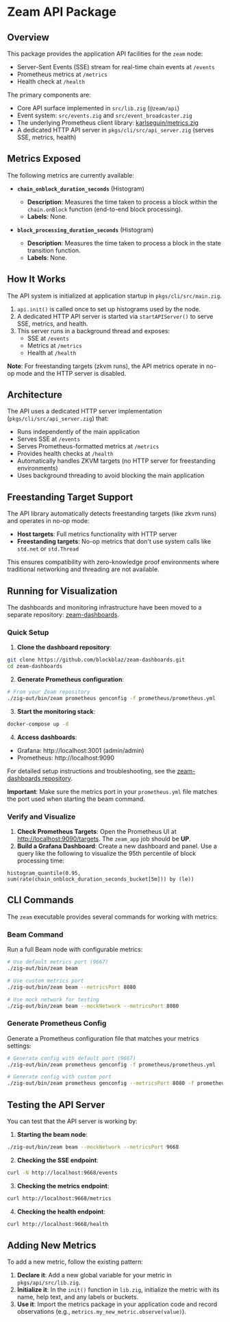 # Zeam API Package

## Overview

This package provides the application API facilities for the `zeam` node:

- Server-Sent Events (SSE) stream for real-time chain events at `/events`
- Prometheus metrics at `/metrics`
- Health check at `/health`

The primary components are:
- Core API surface implemented in `src/lib.zig` (`@zeam/api`)
- Event system: `src/events.zig` and `src/event_broadcaster.zig`
- The underlying Prometheus client library: [karlseguin/metrics.zig](https://github.com/karlseguin/metrics.zig)
- A dedicated HTTP API server in `pkgs/cli/src/api_server.zig` (serves SSE, metrics, health)

## Metrics Exposed

The following metrics are currently available:

- **`chain_onblock_duration_seconds`** (Histogram)
  - **Description**: Measures the time taken to process a block within the `chain.onBlock` function (end-to-end block processing).
  - **Labels**: None.

- **`block_processing_duration_seconds`** (Histogram)
  - **Description**: Measures the time taken to process a block in the state transition function.
  - **Labels**: None.

## How It Works

The API system is initialized at application startup in `pkgs/cli/src/main.zig`. 

1.  `api.init()` is called once to set up histograms used by the node.
2.  A dedicated HTTP API server is started via `startAPIServer()` to serve SSE, metrics, and health.
3.  This server runs in a background thread and exposes:
    - SSE at `/events`
    - Metrics at `/metrics`
    - Health at `/health`

**Note**: For freestanding targets (zkvm runs), the API metrics operate in no-op mode and the HTTP server is disabled.

## Architecture

The API uses a dedicated HTTP server implementation (`pkgs/cli/src/api_server.zig`) that:

- Runs independently of the main application
- Serves SSE at `/events`
- Serves Prometheus-formatted metrics at `/metrics`
- Provides health checks at `/health`
- Automatically handles ZKVM targets (no HTTP server for freestanding environments)
- Uses background threading to avoid blocking the main application

## Freestanding Target Support

The API library automatically detects freestanding targets (like zkvm runs) and operates in no-op mode:

- **Host targets**: Full metrics functionality with HTTP server
- **Freestanding targets**: No-op metrics that don't use system calls like `std.net` or `std.Thread`

This ensures compatibility with zero-knowledge proof environments where traditional networking and threading are not available.

## Running for Visualization

The dashboards and monitoring infrastructure have been moved to a separate repository: [zeam-dashboards](https://github.com/blockblaz/zeam-dashboards).

### Quick Setup

1. **Clone the dashboard repository**:
```sh
git clone https://github.com/blockblaz/zeam-dashboards.git
cd zeam-dashboards
```

2. **Generate Prometheus configuration**:
```sh
# From your Zeam repository
./zig-out/bin/zeam prometheus genconfig -f prometheus/prometheus.yml
```

3. **Start the monitoring stack**:
```sh
docker-compose up -d
```

4. **Access dashboards**:
- Grafana: http://localhost:3001 (admin/admin)
- Prometheus: http://localhost:9090

For detailed setup instructions and troubleshooting, see the [zeam-dashboards repository](https://github.com/blockblaz/zeam-dashboards).

**Important**: Make sure the metrics port in your `prometheus.yml` file matches the port used when starting the beam command.

### Verify and Visualize

1.  **Check Prometheus Targets**: Open the Prometheus UI at [http://localhost:9090/targets](http://localhost:9090/targets). The `zeam_app` job should be **UP**.
2.  **Build a Grafana Dashboard**: Create a new dashboard and panel. Use a query like the following to visualize the 95th percentile of block processing time:
```promql
histogram_quantile(0.95, sum(rate(chain_onblock_duration_seconds_bucket[5m])) by (le))
```

## CLI Commands

The `zeam` executable provides several commands for working with metrics:

### Beam Command
Run a full Beam node with configurable metrics:

```sh
# Use default metrics port (9667)
./zig-out/bin/zeam beam

# Use custom metrics port
./zig-out/bin/zeam beam --metricsPort 8080

# Use mock network for testing
./zig-out/bin/zeam beam --mockNetwork --metricsPort 8080
```

### Generate Prometheus Config
Generate a Prometheus configuration file that matches your metrics settings:

```sh
# Generate config with default port (9667)
./zig-out/bin/zeam prometheus genconfig -f prometheus/prometheus.yml

# Generate config with custom port
./zig-out/bin/zeam prometheus genconfig --metricsPort 8080 -f prometheus.yml
```

## Testing the API Server

You can test that the API server is working by:

1. **Starting the beam node**:
```sh
./zig-out/bin/zeam beam --mockNetwork --metricsPort 9668
```

2. **Checking the SSE endpoint**:
```sh
curl -N http://localhost:9668/events
```

3. **Checking the metrics endpoint**:
```sh
curl http://localhost:9668/metrics
```

4. **Checking the health endpoint**:
```sh
curl http://localhost:9668/health
```

## Adding New Metrics

To add a new metric, follow the existing pattern:

1.  **Declare it**: Add a new global variable for your metric in `pkgs/api/src/lib.zig`.
2.  **Initialize it**: In the `init()` function in `lib.zig`, initialize the metric with its name, help text, and any labels or buckets.
3.  **Use it**: Import the metrics package in your application code and record observations (e.g., `metrics.my_new_metric.observe(value)`).
